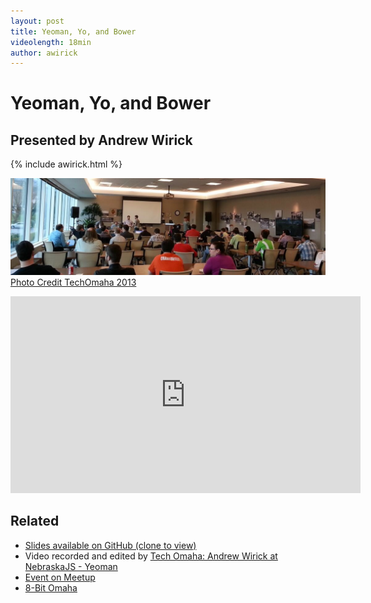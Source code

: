 ```yaml
---
layout: post
title: Yeoman, Yo, and Bower
videolength: 18min
author: awirick
---
```


# Yeoman, Yo, and Bower

## Presented by Andrew Wirick

{% include awirick.html %}

![NebraskaJS at Blue Cross Blue Shield](/img/talks/grunt.jpg)
[Photo Credit TechOmaha 2013](https://twitter.com/techomaha/status/331916121324261377)

<div class="fluid-width-video-wrapper"><iframe width="560" height="315" src="http://www.youtube.com/embed/TUk19YoP-oI" frameborder="0" allowfullscreen></iframe></div>

## Related

* [Slides available on GitHub (clone to view)](https://github.com/goodtwin/yeomanpres)
* Video recorded and edited by [Tech Omaha: Andrew Wirick at NebraskaJS - Yeoman](http://techomaha.com/2013/05/andrew-wirick-yeoman/)
* [Event on Meetup](http://www.meetup.com/nebraskajs/events/97824442/)
* [8-Bit Omaha](https://github.com/goodtwin/8bit)